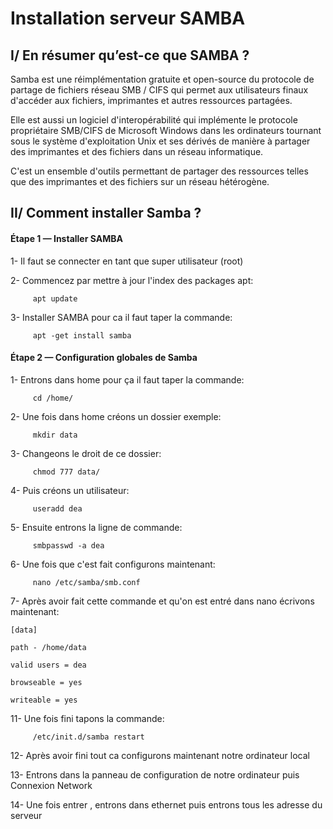 # Installation serveur SAMBA 

## I/ En résumer qu’est-ce que SAMBA ? <br>

<p>
Samba est une réimplémentation gratuite et open-source du protocole de partage de 
fichiers réseau SMB / CIFS qui permet aux utilisateurs finaux d'accéder aux fichiers, imprimantes et autres ressources partagées.

Elle est aussi un logiciel d'interopérabilité qui implémente le protocole propriétaire SMB/CIFS de Microsoft Windows dans les ordinateurs tournant sous le système d'exploitation Unix et ses dérivés de
manière à partager des imprimantes et des fichiers dans un réseau informatique.

C'est un ensemble d'outils permettant de partager des ressources telles que des imprimantes
et des fichiers sur un réseau hétérogène. 
</p> 

## II/ Comment installer Samba ?

<h4> Étape 1 —  Installer SAMBA </h4>
       
1- Il faut se connecter en tant que super utilisateur (root)

2- Commencez par mettre à jour l'index des packages apt:

		 apt update

3- Installer SAMBA pour ca il faut taper la commande:

		 apt -get install samba

<h4> Étape 2 — Configuration globales de Samba </h4>

1- Entrons dans home pour ça il faut taper la commande:

		 cd /home/

2- Une fois dans home créons un dossier exemple:

		 mkdir data

3- Changeons le droit de ce dossier: 

		 chmod 777 data/ 

4- Puis créons un utilisateur:

		 useradd dea

5- Ensuite entrons la ligne de commande:

		 smbpasswd -a dea

6- Une fois que c'est fait configurons maintenant:

		 nano /etc/samba/smb.conf

7- Après avoir fait cette commande et qu'on est entré dans nano écrivons maintenant: 

	[data]

	path - /home/data

	valid users = dea

	browseable = yes

	writeable = yes

11- Une fois fini tapons la commande:

		 /etc/init.d/samba restart

12- Après avoir fini tout ca configurons maintenant notre ordinateur local 

13- Entrons dans la panneau de configuration de notre ordinateur puis Connexion Network 

14- Une fois entrer , entrons dans ethernet puis entrons tous les adresse du serveur
